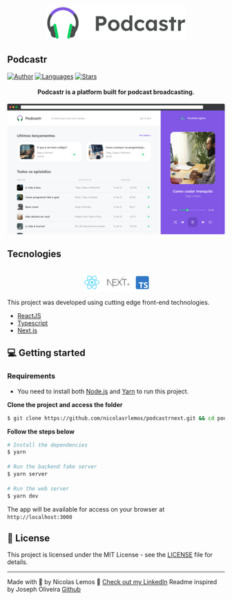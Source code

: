 <div align="center">
  <img src=".github/podcastr-logo.svg" alt="Podcastr logo">
</div>

## Podcastr

[![Author](https://img.shields.io/badge/author-nicolasrlemos-8257E5?style=flat-square)](https://github.com/nicolasrlemos)
[![Languages](https://img.shields.io/github/languages/count/nicolasrlemos/podcastr?color=%238257E5&style=flat-square)](#)
[![Stars](https://img.shields.io/github/stars/nicolasrlemos/podcastr?color=8257E5&style=flat-square)](https://github.com/nicolasrlemos/podcastrnext/stargazers)

<h4 align="center">
  Podcastr is a platform built for podcast broadcasting.
</h4>

![Podcastr preview](.github/app-preview.png)

## Tecnologies

<div align="center">
  <br />
  <img src=".github/tech-logos.png" alt="Technologies used">
</div>

This project was developed using cutting edge front-end technologies.

- [ReactJS](https://reactjs.org/)
- [Typescript](https://www.typescriptlang.org/)
- [Next.js](https://nextjs.org/)

## 💻 Getting started

### Requirements

- You need to install both [Node.js](https://nodejs.org/en/download/) and [Yarn](https://yarnpkg.com/) to run this project.

**Clone the project and access the folder**

```bash
$ git clone https://github.com/nicolasrlemos/podcastrnext.git && cd podcastr
```

**Follow the steps below**

```bash
# Install the dependencies
$ yarn

# Run the backend fake server
$ yarn server

# Run the web server
$ yarn dev
```

The app will be available for access on your browser at `http://localhost:3000`

## 📝 License

This project is licensed under the MIT License - see the [LICENSE](LICENSE) file for details.

---

Made with 💜 by Nicolas Lemos 👋 [Check out my LinkedIn](https://www.linkedin.com/in/nicolas-ronchi-lemos-7252b41b8/)
Readme inspired by Joseph Oliveira [Github](https://github.com/josepholiveira)
